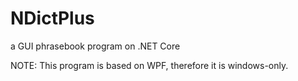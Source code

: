 # NDictPlus
a GUI phrasebook program on .NET Core

NOTE: This program is based on WPF, therefore it is windows-only.
